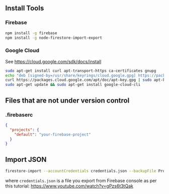 ## Install Tools ##

### Firebase ###

```bash
npm install -g firebase
npm install -g node-firestore-import-export
```

### Google Cloud ###

See https://cloud.google.com/sdk/docs/install

```bash
sudo apt-get install curl apt-transport-https ca-certificates gnupg
echo "deb [signed-by=/usr/share/keyrings/cloud.google.gpg] https://packages.cloud.google.com/apt cloud-sdk main" | sudo tee -a /etc/apt/sources.list.d/google-cloud-sdk.list
curl https://packages.cloud.google.com/apt/doc/apt-key.gpg | sudo apt-key --keyring /usr/share/keyrings/cloud.google.gpg add -
sudo apt-get update && sudo apt-get install google-cloud-cli
```

## Files that are not under version control ##

### .firebaserc ###

```json
{
  "projects": {
    "default": "your-firebase-project"
  }
}
```



## Import JSON ##

```bash
firestore-import --accountCredentials credentials.json --backupFile Project.json --nodePath Project
```

where `credentials.json` is a file you export from Firebase console as per this tutorial: https://www.youtube.com/watch?v=gPzs6t3tQak

